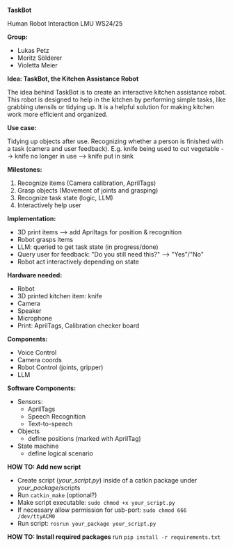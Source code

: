 **TaskBot**

Human Robot Interaction
LMU WS24/25

**Group:**
- Lukas Petz
- Moritz Sölderer
- Violetta Meier

**Idea: TaskBot, the Kitchen Assistance Robot**

The idea behind TaskBot is to create an interactive kitchen assistance robot. This robot is designed to help in the kitchen by performing simple tasks, like grabbing utensils or tidying up. It is a helpful solution for making kitchen work more efficient and organized. 

**Use case:**

Tidying up objects after use. Recognizing whether a person is finished with a task (camera and user feedback). E.g. knife being used to cut vegetable --> knife no longer in use --> knife put in sink

**Milestones:**

1. Recognize items (Camera calibration, AprilTags)
2. Grasp objects (Movement of joints and grasping)
3. Recognize task state (logic, LLM)
4. Interactively help user

**Implementation:**
- 3D print items --> add Apriltags for position & recognition
- Robot grasps items
- LLM: queried to get task state (in progress/done)
- Query user for feedback: "Do you still need this?" --> "Yes"/"No"
- Robot act interactively depending on state

**Hardware needed:**
- Robot
- 3D printed kitchen item: knife
- Camera
- Speaker
- Microphone
- Print: AprilTags, Calibration checker board

**Components:**
- Voice Control
- Camera coords
- Robot Control (joints, gripper)
- LLM

**Software Components:**
- Sensors:
    - AprilTags
    - Speech Recognition
    - Text-to-speech
- Objects
    - define positions (marked with AprilTag)
- State machine
    - define logical scenario

**HOW TO: Add new script**
- Create script (<em>your_script.py</em>) inside of a catkin package under <em>your_package</em>/scripts
- Run `catkin_make` (optional?)
- Make script executable: `sudo chmod +x your_script.py`
- If necessary allow permission for usb-port: `sudo chmod 666 /dev/ttyACM0`
- Run script: `rosrun your_package your_script.py`

**HOW TO: Install required packages**
run `pip install -r requirements.txt`
